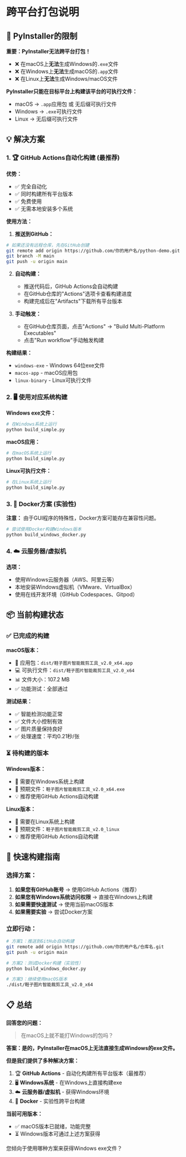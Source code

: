 # 跨平台打包说明

## 🚫 PyInstaller的限制

**重要：PyInstaller无法跨平台打包！**

- ❌ 在macOS上**无法**生成Windows的`.exe`文件
- ❌ 在Windows上**无法**生成macOS的`.app`文件  
- ❌ 在Linux上**无法**生成Windows/macOS文件

**PyInstaller只能在目标平台上构建该平台的可执行文件：**
- macOS → `.app`应用包 或 无后缀可执行文件
- Windows → `.exe`可执行文件
- Linux → 无后缀可执行文件

## 💡 解决方案

### 1. 🏆 GitHub Actions自动化构建 (最推荐)

**优势：**
- ✅ 完全自动化
- ✅ 同时构建所有平台版本
- ✅ 免费使用
- ✅ 无需本地安装多个系统

**使用方法：**

1. **推送到GitHub：**
```bash
# 如果还没有远程仓库，先在GitHub创建
git remote add origin https://github.com/你的用户名/python-demo.git
git branch -M main
git push -u origin main
```

2. **自动构建：**
   - 推送代码后，GitHub Actions会自动构建
   - 在GitHub仓库的"Actions"选项卡查看构建进度
   - 构建完成后在"Artifacts"下载所有平台版本

3. **手动触发：**
   - 在GitHub仓库页面，点击"Actions" → "Build Multi-Platform Executables"
   - 点击"Run workflow"手动触发构建

**构建结果：**
- `windows-exe` - Windows 64位exe文件
- `macos-app` - macOS应用包
- `linux-binary` - Linux可执行文件

### 2. 🖥️ 使用对应系统构建

**Windows exe文件：**
```bash
# 在Windows系统上运行
python build_simple.py
```

**macOS应用：**
```bash
# 在macOS系统上运行
python build_simple.py
```

**Linux可执行文件：**
```bash
# 在Linux系统上运行
python build_simple.py
```

### 3. 🐳 Docker方案 (实验性)

**注意：** 由于GUI程序的特殊性，Docker方案可能存在兼容性问题。

```bash
# 尝试使用Docker构建Windows版本
python build_windows_docker.py
```

### 4. ☁️ 云服务器/虚拟机

**选项：**
- 使用Windows云服务器（AWS、阿里云等）
- 本地安装Windows虚拟机（VMware、VirtualBox）
- 使用在线开发环境（GitHub Codespaces、Gitpod）

## 📦 当前构建状态

### ✅ 已完成的构建

**macOS版本：**
- 📱 应用包：`dist/鞋子图片智能裁剪工具_v2.0_x64.app`
- 💻 可执行文件：`dist/鞋子图片智能裁剪工具_v2.0_x64`
- 📊 文件大小：107.2 MB
- ✅ 功能测试：全部通过

**测试结果：**
- ✅ 智能检测功能正常
- ✅ 文件大小控制有效
- ✅ 图片质量保持良好
- ✅ 处理速度：平均0.21秒/张

### ⏳ 待构建的版本

**Windows版本：**
- 🎯 需要在Windows系统上构建
- 📁 预期文件：`鞋子图片智能裁剪工具_v2.0_x64.exe`
- 💡 推荐使用GitHub Actions自动构建

**Linux版本：**
- 🐧 需要在Linux系统上构建
- 📁 预期文件：`鞋子图片智能裁剪工具_v2.0_linux`
- 💡 推荐使用GitHub Actions自动构建

## 🔧 快速构建指南

### 选择方案：

1. **如果您有GitHub账号** → 使用GitHub Actions（推荐）
2. **如果您有Windows系统访问权限** → 直接在Windows上构建
3. **如果需要快速测试** → 使用当前macOS版本
4. **如果需要实验** → 尝试Docker方案

### 立即行动：

```bash
# 方案1：推送到GitHub自动构建
git remote add origin https://github.com/你的用户名/仓库名.git
git push -u origin main

# 方案2：测试Docker构建（实验性）
python build_windows_docker.py

# 方案3：继续使用macOS版本
./dist/鞋子图片智能裁剪工具_v2.0_x64
```

## 📋 总结

**回答您的问题：**
> 在macOS上就不能打Windows的包吗？

**答案：是的，PyInstaller在macOS上无法直接生成Windows的exe文件。**

**但是我们提供了多种解决方案：**
1. 🏆 **GitHub Actions** - 自动化构建所有平台版本（最推荐）
2. 🖥️ **Windows系统** - 在Windows上直接构建exe
3. ☁️ **云服务器/虚拟机** - 获得Windows环境
4. 🐳 **Docker** - 实验性跨平台构建

**当前可用版本：**
- ✅ macOS版本已就绪，功能完整
- ⏳ Windows版本可通过上述方案获得

您倾向于使用哪种方案来获得Windows exe文件？ 